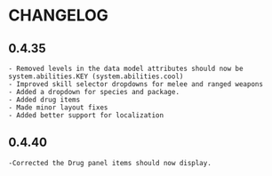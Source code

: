 # CHANGELOG

## 0.4.35	
	- Removed levels in the data model attributes should now be system.abilities.KEY (system.abilities.cool)
	- Improved skill selector dropdowns for melee and ranged weapons
	- Added a dropdown for species and package.
	- Added drug items
	- Made minor layout fixes
	- Added better support for localization

## 0.4.40
	-Corrected the Drug panel items should now display.